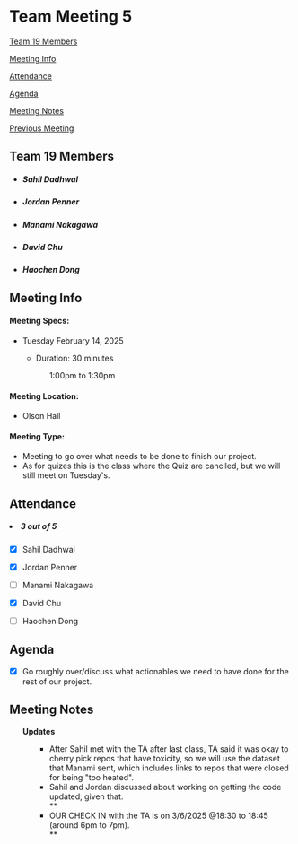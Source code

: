 # Team Meeting 5

[Team 19 Members](#team-19-members)

[Meeting Info](#meeting-info)

[Attendance](#attendance)

[Agenda](#agenda)

[Meeting Notes](#meeting-notes)

[Previous Meeting](https://github.com/pennerj6/260-project/blob/main/admin/meetings/021425-progress_report2.md)

## **Team 19 Members**
<ul>

<!-- List of Names to copy/paste
Sahil Dadhwal
Jordan Penner
Manami Nakagawa
David Chu
Haochen Dong 
-->

##### <li> *Sahil Dadhwal* </li>
##### <li> *Jordan Penner* </li>
##### <li> *Manami Nakagawa* </li>
##### <li> *David Chu* </li>
##### <li> *Haochen Dong* </li>

</ul>

## **Meeting Info**
#### Meeting Specs: 
<ul>
  <li>Tuesday February 14, 2025</li>
  <ul>
    <li>Duration: 30 minutes</li>
        <ol>1:00pm to 1:30pm<ol>
  </ul>
</ul>

#### Meeting Location: 
<ul>
  <!-- <li>Sproul Hall</li> -->
  <li>Olson Hall</li>
  <!-- <li>Zoom</li> -->
</ul>

#### Meeting Type: 
<ul>
  <li>Meeting to go over what needs to be done to finish our project.</li>
  <li>As for quizes this is the class where the Quiz are canclled, but we will still meet on Tuesday's.</li>
</ul>	

## **Attendance**
##### <li> *3 out of 5* </li>
- [x] Sahil Dadhwal
- [x] Jordan Penner
- [ ] Manami Nakagawa
- [x] David Chu
- [ ] Haochen Dong


## **Agenda**
- [x] Go roughly over/discuss what actionables we need to have done for the rest of our project.

## **Meeting Notes**
<ul>
<b>Updates</b>
<ul>
    <ul>
        <li>After Sahil met with the TA after last class, TA said it was okay to cherry pick repos that have toxicity, so we will use the dataset that Manami sent, which includes links to repos that were closed for being "too heated".</li>
        <li>Sahil and Jordan discussed about working on getting the code updated, given that.</li>
        **<li>OUR CHECK IN with the TA is on 3/6/2025 @18:30 to 18:45 (around 6pm to 7pm).</li>**
    </ul>
    
</ul>
<!-- <b>Tasks to be completed</b>
<ul>
    <li><b>Phase 1</b>
        <ul>
            <li>Step 1:</li>
            <ul>
                <li>Connect to Github Open Source Discussion database.</li>
            </ul>
            <li>Step 2:</li>
            <ul>
                <li>Extract the RAW data as csv OR xlsx file into our repo. (note: need to handle strings w/ commas)</li>
                <li>Analyze and annotate the raw data. (what columns are available, what is relevant, etc.)</li>
                <li>Transform data to clean up outliers/not needed columns</li>
                <li>Load the csv or xlsx data into our repo to be used by our python script</li>
            </ul>
        </ul>
    </li>
    <li><b>Phase 2</b>
        <ul>
            <li>Step 3:</li>
            <ul>
                <li>Research for existing toxicity algorithm: In python, create a script where, given a string, determine the percentage it is likely a toxic message.</li>
                <li>Create a test JSON file where we can have UNIT tests.</li>
            </ul>
        </ul>
    </li>
    <li><b>Phase 3</b>
        <ul>
            <li>Step 4:</li>
            <ul>
                <li>Combine the data from Phase 1 into the toxicity algorithm in Phase 2.</li>
                <li>Create a test JSON file where we can have UNIT tests.</li>
            </ul>
        </ul>
    </li>
    <li><b>Phase 4</b>
        <ul>
            <li>Step 5:</li>
            <ul>
                <li>Concurrently work on Progress Report PDF assignment.</li>
            </ul>
        </ul>
    </li>
</ul> -->

